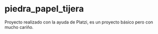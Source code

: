 # piedra_papel_tijera
Proyecto realizado con la ayuda de Platzi, es un proyecto básico pero con mucho cariño.
